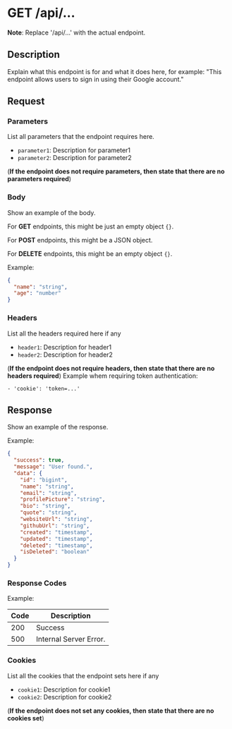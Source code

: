 # GET /api/...

**Note**: Replace '/api/...' with the actual endpoint.

## Description

Explain what this endpoint is for and what it does here, for example: "This endpoint allows users to sign in using their Google account."

## Request

### Parameters

List all parameters that the endpoint requires here.

- `parameter1`: Description for parameter1
- `parameter2`: Description for parameter2

(**If the endpoint does not require parameters, then state that there are no parameters required**)

### Body

Show an example of the body.

For **GET** endpoints, this might be just an empty object `{}`.

For **POST** endpoints, this might be a JSON object.

For **DELETE** endpoints, this might be an empty object `{}`.

Example:
```json
{
  "name": "string",
  "age": "number"
}
```

### Headers

List all the headers required here if any

- `header1`: Description for header1
- `header2`: Description for header2

(**If the endpoint does not require headers, then state that there are no headers required**)
Example whem requiring token authentication:
```
- 'cookie': 'token=...'
```

## Response

Show an example of the response.

Example:
```json
{
  "success": true,
  "message": "User found.",
  "data": {
    "id": "bigint",
    "name": "string",
    "email": "string",
    "profilePicture": "string",
    "bio": "string",
    "quote": "string",
    "websiteUrl": "string",
    "githubUrl": "string",
    "created": "timestamp",
    "updated": "timestamp",
    "deleted": "timestamp",
    "isDeleted": "boolean"
  }
}
```

### Response Codes

Example:

| Code | Description            |
|------|------------------------|
| 200  | Success                |
| 500  | Internal Server Error. |

### Cookies

List all the cookies that the endpoint sets here if any

- `cookie1`: Description for cookie1
- `cookie2`: Description for cookie2

(**If the endpoint does not set any cookies, then state that there are no cookies set**)